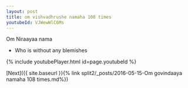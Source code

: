 ```yaml
---
layout: post
title: om vishvadhrushe namaha 108 times
youtubeId: VJWewWlC6Ms
---
```

 
 
Om Niraayaa nama 
 
 -  Who is without any blemishes 
 
  
 
  
 
 
 
 
 
 


{% include youtubePlayer.html id=page.youtubeId %}
 
[Next]({{ site.baseurl }}{% link  split2/_posts/2016-05-15-Om govindaaya namaha 108 times.md%})
 
